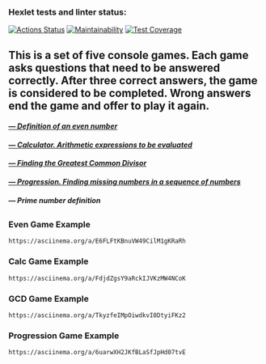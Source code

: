 ### Hexlet tests and linter status:
[![Actions Status](https://github.com/prplhd/java-project-61/workflows/hexlet-check/badge.svg)](https://github.com/prplhd/java-project-61/actions)
[![Maintainability](https://api.codeclimate.com/v1/badges/d0a0c0b1707ad1010316/maintainability)](https://codeclimate.com/github/prplhd/java-project-61/maintainability)
[![Test Coverage](https://api.codeclimate.com/v1/badges/d0a0c0b1707ad1010316/test_coverage)](https://codeclimate.com/github/prplhd/java-project-61/test_coverage)

## This is a set of five console games. Each game asks questions that need to be answered correctly. After three correct answers, the game is considered to be completed. Wrong answers end the game and offer to play it again.

#### [*— Definition of an even number*](#even-game-example)
#### [*— Calculator. Arithmetic expressions to be evaluated*](#calc-game-example)
#### [*— Finding the Greatest Common Divisor*](#gcd-game-example)
#### [*— Progression. Finding missing numbers in a sequence of numbers*](#progression-game-example)
#### *— Prime number definition*
##

### Even Game Example
```
https://asciinema.org/a/E6FLFtKBnuVW49CilM1gKRaRh
```

### Calc Game Example
```
https://asciinema.org/a/FdjdZgsY9aRckIJVKzMW4NCoK
```

### GCD Game Example
```
https://asciinema.org/a/TkyzfeIMpOiwdkvI0DtyiFKz2
```

### Progression Game Example
```
https://asciinema.org/a/6uarwXH2JKfBLaSfJpHd07tvE
```
